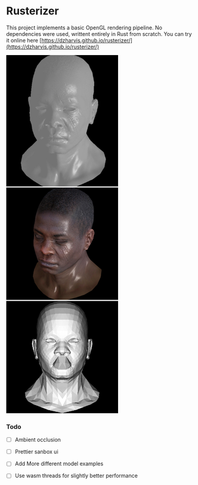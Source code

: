 # Rusterizer
This project implements a basic OpenGL rendering pipeline. 
No dependencies were used, writtent entirely in Rust from scratch.
You can try it online here [https://dzharvis.github.io/rusterizer/](https://dzharvis.github.io/rusterizer/)

<img src="img/3.jpg" width="300"/>
<img src="img/2.jpg" width="300"/>
<img src="img/1.jpg" width="300"/>

### Todo
 - [ ] Ambient occlusion
 - [ ] Prettier sanbox ui
 - [ ] Add More different model examples
 - [ ] Use wasm threads for slightly better performance
 